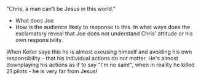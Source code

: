 "Chris, a man can't be Jesus in this world."
- What does Joe
- How is the audience likely to response to this. In what ways does the exclamatory reveal that Joe does not understand Chris' attitude or his own responsibility.

When Keller says this he is almost excusing himself and avoiding his own responsibility - that his individual actions do not matter.
He's almost downplaying his actions as if to say "I'm no saint", when in reality he killed 21 pilots - he is very far from Jesus!